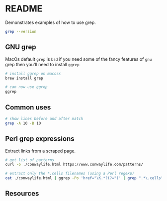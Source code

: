 # README

Demonstrates examples of how to use grep.

```sh
grep --version    
```

## GNU grep

MacOs default `grep` is `bsd` if you need some of the fancy features of `gnu` grep then you'll need to install `ggrep`  

```sh
# install ggrep on macosx
brew install grep 

# can now use ggrep
ggrep
```

## Common uses

```sh
# show lines before and after match
grep -A 10 -B 10
```

## Perl grep expressions

Extract links from a scraped page.  

```sh
# get list of patterns 
curl -o ./conwaylife.html https://www.conwaylife.com/patterns/  

# extract only the *.cells filenames (using a Perl regexp)
cat ./conwaylife.html | ggrep -Po 'href="\K.*?(?=")' | grep ".*\.cells"
```

## Resources
